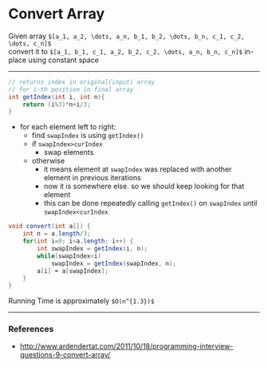 # Convert Array

Given array `$[a_1, a_2, \dots, a_n, b_1, b_2, \dots, b_n, c_1, c_2, \dots, c_n]$`  
convert it to `$[a_1, b_1, c_1, a_2, b_2, c_2, \dots, a_n, b_n, c_n]$` in-place using constant space

---

```java
// returns index in original(input) array
// for i-th position in final array
int getIndex(int i, int n){
    return (i%3)*n+i/3;
}
```

* for each element left to right:
    * find `swapIndex` is using `getIndex()`
    * if `swapIndex>curIndex`
        * swap elements
    * otherwise
        * it means element at `swapIndex` was replaced with another element in previous iterations
        * now it is somewhere else. so we should keep looking for that element
        * this can be done repeatedly calling `getIndex()` on `swapIndex` until `swapIndex<curIndex`

```java
void convert(int a[]) {
    int n = a.length/3;
    for(int i=0; i<a.length; i++) {
        int swapIndex = getIndex(i, n);
        while(swapIndex<i)
            swapIndex = getIndex(swapIndex, n);
        a[i] ⬌ a[swapIndex];
    }
}
```

Running Time is approximately `$O(n^{1.3})$`

---

### References

* <http://www.ardendertat.com/2011/10/18/programming-interview-questions-9-convert-array/>
